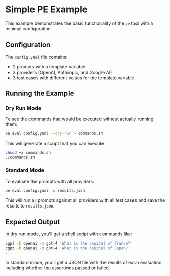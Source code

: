# Simple PE Example

This example demonstrates the basic functionality of the `pe` tool with a minimal configuration.

## Configuration

The `config.yaml` file contains:

- 2 prompts with a template variable
- 3 providers (OpenAI, Anthropic, and Google AI)
- 3 test cases with different values for the template variable

## Running the Example

### Dry Run Mode

To see the commands that would be executed without actually running them:

```bash
pe eval config.yaml --dry-run > commands.sh
```

This will generate a script that you can execute:

```bash
chmod +x commands.sh
./commands.sh
```

### Standard Mode

To evaluate the prompts with all providers:

```bash
pe eval config.yaml -o results.json
```

This will run all prompts against all providers with all test cases and save the results to `results.json`.

## Expected Output

In dry run mode, you'll get a shell script with commands like:

```bash
cgpt -b openai -m gpt-4 'What is the capital of France?'
cgpt -b openai -m gpt-4 'What is the capital of Japan?'
...
```

In standard mode, you'll get a JSON file with the results of each evaluation, including whether the assertions passed or failed.